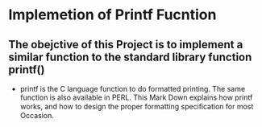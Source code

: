 # Implemetion of Printf Fucntion
## The obejctive of this Project is to implement a similar function to the standard library function printf()
* printf is the C language function to do formatted printing. The same function is also available in PERL. This Mark Down explains how printf works, and how to design the proper formatting speciﬁcation for most Occasion.
